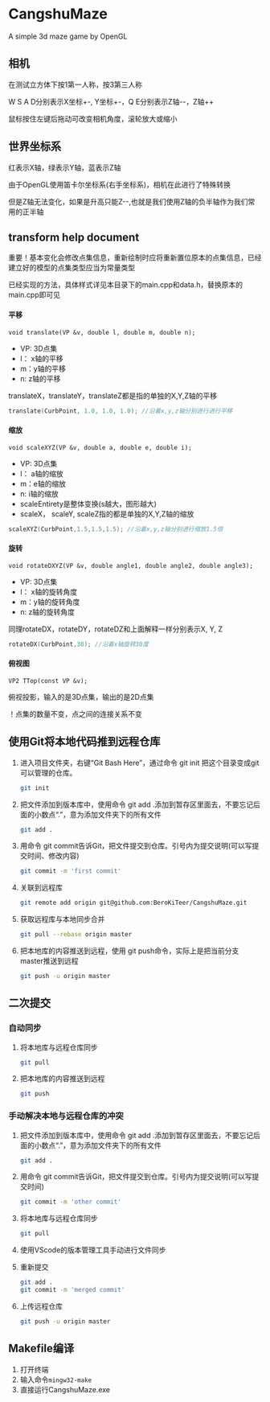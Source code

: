 # CangshuMaze
A simple 3d maze game by OpenGL 

## 相机

在测试立方体下按1第一人称，按3第三人称

W S A D分别表示X坐标+-, Y坐标+-，Q E分别表示Z轴--，Z轴++

鼠标按住左键后拖动可改变相机角度，滚轮放大或缩小

## 世界坐标系

红表示X轴，绿表示Y轴，蓝表示Z轴

由于OpenGL使用笛卡尔坐标系(右手坐标系)，相机在此进行了特殊转换

但是Z轴无法变化，如果是升高只能Z--,也就是我们使用Z轴的负半轴作为我们常用的正半轴

## transform help document

重要！基本变化会修改点集信息，重新绘制时应将重新置位原本的点集信息，已经建立好的模型的点集类型应当为常量类型

已经实现的方法，具体样式详见本目录下的main.cpp和data.h，替换原本的main.cpp即可见

#### 平移

`void translate(VP &v, double l, double m, double n);`

- VP: 3D点集
- l： x轴的平移
- m：y轴的平移
- n: z轴的平移

translateX，translateY，translateZ都是指的单独的X,Y,Z轴的平移

```cpp
translate(CurbPoint, 1.0, 1.0, 1.0); //沿着x,y,z轴分别进行进行平移
```

#### 缩放

`void scaleXYZ(VP &v, double a, double e, double i);`

- VP: 3D点集
- l： a轴的缩放
- m：e轴的缩放
- n: i轴的缩放
- scaleEntirety是整体变换(s越大，图形越大)
- scaleX， scaleY, scaleZ指的都是单独的X,Y,Z轴的缩放

```cpp
scaleXYZ(CurbPoint,1.5,1.5,1.5); //沿着x,y,z轴分别进行缩放1.5倍
```

#### 旋转

`void rotateDXYZ(VP &v, double angle1, double angle2, double angle3);`

- VP: 3D点集
- l： x轴的旋转角度
- m：y轴的旋转角度
- n: z轴的旋转角度

同理rotateDX，rotateDY，rotateDZ和上面解释一样分别表示X, Y, Z

```cpp
rotateDX(CurbPoint,30); //沿着x轴旋转30度
```

#### 俯视图

`VP2 TTop(const VP &v);`

俯视投影，输入的是3D点集，输出的是2D点集

！点集的数量不变，点之间的连接关系不变

## 使用Git将本地代码推到远程仓库

1. 进入项目文件夹，右键“Git Bash Here”，通过命令 git init 把这个目录变成git可以管理的仓库。

   ```bash
   git init
   ```

2. 把文件添加到版本库中，使用命令 git add .添加到暂存区里面去，不要忘记后面的小数点“.”，意为添加文件夹下的所有文件

   ```bash
   git add .
   ```

3. 用命令 git commit告诉Git，把文件提交到仓库。引号内为提交说明(可以写提交时间、修改内容)

   ```bash
   git commit -m 'first commit'  
   ```

4. 关联到远程库

   ```bash
   git remote add origin git@github.com:BeroKiTeer/CangshuMaze.git
   ```

5. 获取远程库与本地同步合并

   ```bash
   git pull --rebase origin master
   ```

6. 把本地库的内容推送到远程，使用 git push命令，实际上是把当前分支master推送到远程

   ```bash
   git push -u origin master
   ```

## 二次提交

### 自动同步

1. 将本地库与远程仓库同步

   ```bash
   git pull
   ```

2. 把本地库的内容推送到远程

   ```bash
   git push
   ```

### 手动解决本地与远程仓库的冲突

1. 把文件添加到版本库中，使用命令 git add .添加到暂存区里面去，不要忘记后面的小数点“.”，意为添加文件夹下的所有文件

   ```bash
   git add .
   ```

2. 用命令 git commit告诉Git，把文件提交到仓库。引号内为提交说明(可以写提交时间)

   ```bash
   git commit -m 'other commit'  
   ```

3. 将本地库与远程仓库同步

   ```bash
   git pull
   ```

4. 使用VScode的版本管理工具手动进行文件同步

5. 重新提交

   ```bash
   git add .
   git commit -m 'merged commit'  
   ```

6. 上传远程仓库

   ```bash
   git push -u origin master
   ```

## 

## Makefile编译

1. 打开终端
2. 输入命令`mingw32-make`
3. 直接运行CangshuMaze.exe
